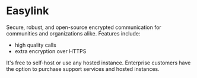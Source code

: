 # Easylink
Secure, robust, and open-source encrypted communication for communities and organizations alike. Features include:

- high quality calls
- extra encryption over HTTPS

It's free to self-host or use any hosted instance. Enterprise customers have the option to purchase support services and hosted instances.

